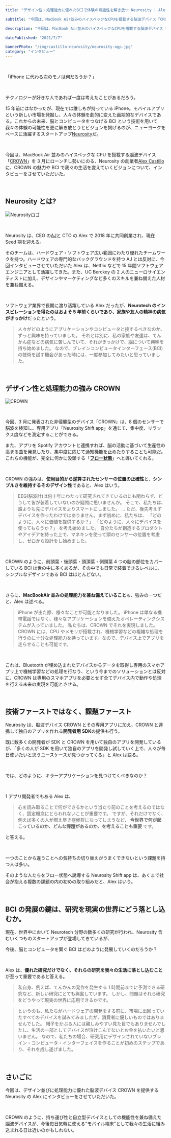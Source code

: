 ```yaml
---
title: "デザイン性・処理能力に優れたBCIで体験の可能性を解き放つ Neurosity | Alex Castillo"

subtitle: "今回は、MacBook Air並みのハイスペックなCPUを搭載する脳波デバイス「CROWN」を3月にローンチし勢いにのる、Neurosityの創業者Alex Castillo に、CROWNの魅力やBCIで我々の生活を変えていくビジョンについて、インタビューをさせていただいた。"

description: "今回は、MacBook Air並みのハイスペックなCPUを搭載する脳波デバイス「CROWN」を3月にローンチし勢いにのる、Neurosityの創業者Alex Castillo に、CROWNの魅力やBCIで我々の生活を変えていくビジョンについて、インタビューをさせていただいた。"

datePublished: "2021/7/7"

bannerPhoto: "/img/castillo-neurosity/neurosity-ogp.jpg"
category: "インタビュー"
---
```


&nbsp;

「iPhone に代わる次のモノは何だろうか？」

&nbsp;

テクノロジーが好きな人であれば一度は考えたことがあるだろう。

15 年前にはなかったが、現在では誰しもが持っている iPhone。モバイルアプリという新しい市場を発掘し、人々の体験を劇的に変えた画期的なデバイスである。これからの未来、脳とコンピュータをつなげる BCI という技術を用いて我々の体験の可能性を更に解き放とうとビジョンを掲げるのが、ニューヨークをベースに活躍するスタートアップ[Neurosity](https://neurosity.co/)だ。

&nbsp;

今回は、MacBook Air 並みのハイスペックな CPU を搭載する脳波デバイス「[CROWN](https://neurosity.co/tech-specs)」を 3 月にローンチし勢いにのる、Neurosity の創業者[Alex Castillo](https://www.linkedin.com/in/alexcas/) に、CROWN の魅力や BCI で我々の生活を変えていくビジョンについて、インタビューをさせていただいた。

&nbsp;

## Neurosity とは?

![Neurosityロゴ](https://neurotechjp.com/img/castillo-neurosity/neurosity-logo.png)

&nbsp;

Neurosity は、CEO の[AJ](https://www.linkedin.com/in/andrewjaykeller/)と CTO の Alex で 2018 年に共同創業され、現在 Seed 期を迎える。

そのチームは、ハードウェア・ソフトウェア広い範囲にわたり優れたチームワークを持つ。ハードウェアの専門的なバックグラウンドを持つ AJ とは反対に、今回インタビューさせていただいた Alex は、Netflix などで 15 年間ソフトウェアエンジニアとして活躍してきた。また、UC Berckey の 2 人のニューロサイエンティストに加え、デザインやマーケティングなど多くのスキルを兼ね備えた人材を兼ね備える。

&nbsp;

ソフトウェア業界で長期に渡り活躍している Alex だったが、**Neurotech のインスピレーションを得たのはおよそ 5 年前くらいであり、家族や友人の精神の病気がきっかけ**だったという。

> 人々がどのようにアプリケーションやコンピュータと接するべきなのか、ずっと興味を持っていました。
> それとは別に、私の家族や友達は、てんかん症などの病気に苦しんでいて、それがきっかけで、脳について興味を持ち始めました。
> なので、ブレインコンピュータインターフェース(BCI)の技術を試す機会があった時には、一度参加してみたいと思っていました。

&nbsp;

## デザイン性と処理能力の強み CROWN

![CROWN](https://neurotechjp.com/img/castillo-neurosity/neurosity-device.png)

&nbsp;

今回、3 月に発表された非侵襲型のデバイス「CROWN」は、8 個のセンサーで脳波を検知し、専用アプリ「Neurosity Shift app」を通じて、集中度、リラックス度などを測定することができる。

また、アプリを Spotify アカウントと連携すれば、脳の活動に基づいて生産性の高まる曲を発見したり、集中度に応じて通知機能を止めたりすることも可能だ。これらの機能が、完全に何かに没頭する「**[フロー状態](<https://ja.wikipedia.org/wiki/%E3%83%95%E3%83%AD%E3%83%BC_(%E5%BF%83%E7%90%86%E5%AD%A6)>)**」へと導いてくれる。

&nbsp;

CROWN の強みは、**使用目的から逆算されたセンサーの位置の正確性**と、**シンプルさを維持するそのデザイン性**であると、Alex はいう。

> EEG(脳波計)は何十年にわたって研究されてきているのにも関わらず、どうして皆が装着していないのか疑問に思いませんか。
> そこで、私たちは、誰よりも先にデバイスをよりスマートにしました。
> ...
> ただ、後先考えずデバイスを作ったわけではありません。まず初めに、私たちは、
> 「どのように、人々に価値を提供するか？」
> 「どのように、人々にデバイスを使ってもらうか？」
> を考え始めました。
> 自分たちが創造するプロダクトやアイデアを持った上で、マネキンを使って頭のセンサーの位置を考慮し、ゼロから設計をし始めました。

&nbsp;

CROWN のように、前頭葉・後頭葉・頭頂葉・側頭葉 4 つの脳の部位をカバーしている BCI は世の中に多くあるが、その中でも日常で装着できるレベルに、シンプルなデザインである BCI はほとんどない。

&nbsp;

さらに、**MacBookAir 並みの処理能力を兼ね備えていること**も、強みの一つだと、Alex は述べる。

> iPhone が出た際、様々なことが可能となりました。
> iPhone は単なる携帯電話ではなく、様々なアプリケーションを備えたオペレーティングシステムが入っていました。
> 私たちは、CROWN でそれを実現しました。CROWN には、CPU やメモリが搭載され、機械学習などの複雑な処理を行うのに十分な処理能力を持っています。なので、デバイス上でアプリを走らせることも可能です。

&nbsp;

これは、Bluetooth が埋め込まれたデバイスからデータを取得し専用のスマホアプリ上で機械学習などの処理を行なう、という今までのソリューションとは反対に、CROWN は専用のスマホアプリを必要とせず全てデバイス内で動作や処理を行える未来の実現を可能とさせる。

&nbsp;

## 技術ファーストではなく、課題ファースト

Neurosity は、脳波デバイス CROWN とその専用アプリに加え、CROWN と連携して独自のアプリを作れる**開発者用 SDK**の提供も行う。

既に数多くの開発者が SDK と CROWN を用いて独自のアプリを開発しているが、「多くの人が SDK を用いて独自のアプリを開発し試していく上で、人々が毎日使いたいと思うユースケースが見つかってくる」と Alex は語る。

&nbsp;

では、どのように、キラーアプリケーションを見つけてくべきなのか？

&nbsp;

1 アプリ開発者でもある Alex は、

> 心を読み取ることで何ができるかという当たり前のことを考えるのではなく、固定概念にとらわれないことが重要です。
> ですが、それだけでなく、例えば多くの人が燃え尽き症候群になってしまうなど、 **今世界で何が起こっているのか、どんな課題があるのか、を考えることも重要** です。

と答える。

&nbsp;

一つのことから違うことへの気持ちの切り替えがうまくできないという課題を持つ人は多い。

そのような人たちをフロー状態へ誘導する Neurosity Shift app は、あくまで社会が抱える複数の課題の内の初めの取り組みだと、Alex はいう。

&nbsp;

## BCI の発展の鍵は、研究を現実の世界にどう落とし込むか。

現在、世界中において Neurotech 分野の数多くの研究が行われ、Neurosity 含むいくつものスタートアップが登場してきているが、

今後、脳とコンピュータを繋ぐ BCI はどのように発展していくのだろうか？

&nbsp;

Alex は、**優れた研究だけでなく、それらの研究を我々の生活に落とし込むこと**が至って重要であると答える。

> 私自身、例えば、てんかんの発作を発生する 1 時間前までに予測できる研究など、新しい研究にとても興奮しています。
> しかし、問題はそれら研究をどうやって現実の世界に応用できるかです。

> というのも、私たちがハードウェアの開発をする前に、市場に出回っていたすべてのデバイスを試みてみましたが、消費者に優しいものではありませんでした。
> 帽子をかぶる人には親しみやすい見た目でもありませんでしたし、生活の一部としてデバイスが溶けこんでないとお金を払いたいと思いません。
> なので、私たちの場合、研究用にデザインされていないブレイン・コンピュータ・インターフェイスを作ることが初めのステップであり、それを成し遂げました。

&nbsp;

## さいごに

今回は、デザイン並びに処理能力に優れた脳波デバイス CROWN を提供する Neurosity の Alex にインタビューをさせていただいた。

&nbsp;

CROWN のように、持ち運び性と自立型デバイスとしての機能性を兼ね備えた脳波デバイスが、今後毎日気軽に使える"モバイル端末"として我々の生活に組み込まれる日は近いのかもしれない。

&nbsp;
